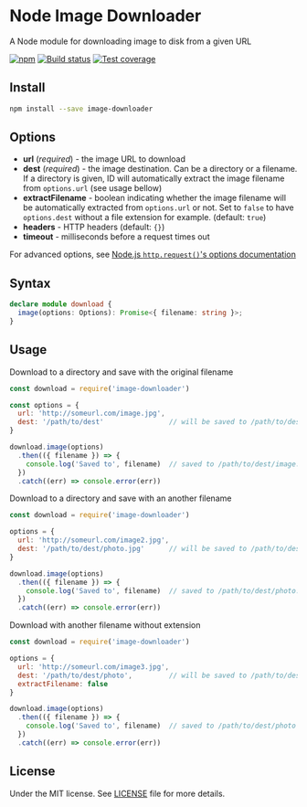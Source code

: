 # Node Image Downloader

A Node module for downloading image to disk from a given URL

[![npm](https://img.shields.io/npm/v/image-downloader.svg)](https://www.npmjs.com/package/image-downloader) [![Build status](https://gitlab.com/demsking/image-downloader/badges/master/pipeline.svg)](https://gitlab.com/demsking/image-downloader/pipelines) [![Test coverage](https://gitlab.com/demsking/image-downloader/badges/master/coverage.svg)](https://gitlab.com/demsking/image-downloader/pipelines)

## Install

```sh
npm install --save image-downloader
```

## Options

- **url** (*required*) - the image URL to download
- **dest** (*required*) - the image destination. Can be a directory or a
  filename. If a directory is given, ID will automatically extract the image
  filename from `options.url` (see usage bellow)
- **extractFilename** - boolean indicating whether the image filename will be
  automatically extracted from `options.url` or not. Set to `false` to have
  `options.dest` without a file extension for example. (default: `true`)
- **headers** - HTTP headers (default: `{}`)
- **timeout** - milliseconds before a request times out

For advanced options, see [Node.js `http.request()`'s options documentation](https://nodejs.org/dist/latest-v12.x/docs/api/http.html#http_http_request_url_options_callback)

## Syntax

```ts
declare module download {
  image(options: Options): Promise<{ filename: string }>;
}
```

## Usage

Download to a directory and save with the original filename

```js
const download = require('image-downloader')

const options = {
  url: 'http://someurl.com/image.jpg',
  dest: '/path/to/dest'                // will be saved to /path/to/dest/image.jpg
}

download.image(options)
  .then(({ filename }) => {
    console.log('Saved to', filename)  // saved to /path/to/dest/image.jpg
  })
  .catch((err) => console.error(err))
```

Download to a directory and save with an another filename

```js
const download = require('image-downloader')

options = {
  url: 'http://someurl.com/image2.jpg',
  dest: '/path/to/dest/photo.jpg'      // will be saved to /path/to/dest/photo.jpg
}

download.image(options)
  .then(({ filename }) => {
    console.log('Saved to', filename)  // saved to /path/to/dest/photo.jpg
  })
  .catch((err) => console.error(err))

```

Download with another filename without extension

```js
const download = require('image-downloader')

options = {
  url: 'http://someurl.com/image3.jpg',
  dest: '/path/to/dest/photo',         // will be saved to /path/to/dest/photo
  extractFilename: false
}

download.image(options)
  .then(({ filename }) => {
    console.log('Saved to', filename)  // saved to /path/to/dest/photo
  })
  .catch((err) => console.error(err))
```

## License

Under the MIT license. See [LICENSE](https://gitlab.com/demsking/image-downloader/blob/master/LICENSE) file for more details.
